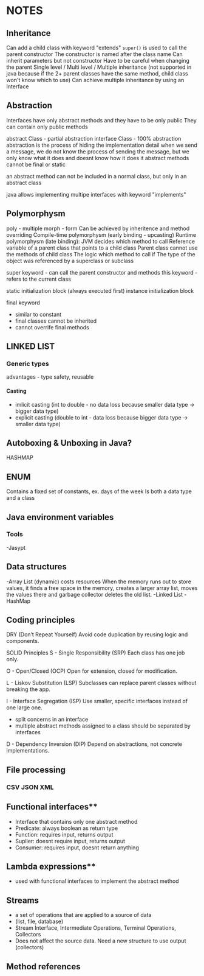 # NOTES
## Inheritance
Can add a child class with keyword "extends"
`super()` is used to call the parent constructor
The constructor is named after the class name
Can inherit parameters but not constructor
Have to be careful when changing the parent
Single level / Multi level / Multiple inheritance (not supported in java because if the 2+ parent classes have the same method, child class won't know which to use)
Can achieve multiple inheritance by using an Interface
## Abstraction
Interfaces have only abstract methods and they have to be only public
They can contain only public methods


abstract Class - partial abstraction
interface Class - 100% abstraction
abstraction is the process of hiding the implementation detail
when we send a message, we do not know the process of sending the message, but we only know what it does and doesnt know how it does it
abstract methods cannot be final or static


an abstract method can not be included in a normal class, but only in an abstract class

java allows implementing multipe interfaces with keyword "implements"

## Polymorphysm
poly - multiple
morph - form
Can be achieved by inheritence and method overriding
Compile-time polymorphysm (early binding - upcasting)
Runtime polymorphysm (late binding): JVM decides which method to call
Reference variable of a parent class that points to a child class 
Parent class cannot use the methods of child class
The logic which method to call if The type of the object was referenced by a superclass or subclass

super keyword - can call the parent constructor and methods
this keyword - refers to the current class

static initialization block (always executed first)
instance initialization block

final keyword
 - similar to constant
 - final classes cannot be inherited
 - cannot overrife final methods

## LINKED LIST
### Generic types
advantages - type safety, reusable
#### Casting
- imlicit casting (int to double - no data loss because smaller data type -> bigger data type)
- explicit casting (double to int - data loss because bigger data type -> smaller data type)


## Autoboxing & Unboxing in Java?

HASHMAP
## ENUM
Contains a fixed set of constants, ex. days of the week
Is both a data type and a class

## Java environment variables
### Tools
-Jasypt

## Data structures
-Array List (dynamic) costs resources
When the memory runs out to store values, it finds a free space in the memory, creates a larger array list, moves the values there and garbage collector deletes the old list.
-Linked List
-HashMap

## Coding principles

DRY (Don’t Repeat Yourself)
Avoid code duplication by reusing logic and components.

SOLID Principles
S - Single Responsibility (SRP)
Each class has one job only.

O - Open/Closed (OCP)
Open for extension, closed for modification.

L - Liskov Substitution (LSP)
Subclasses can replace parent classes without breaking the app.

I - Interface Segregation (ISP)
Use smaller, specific interfaces instead of one large one.
- split concerns in an interface
- multiple abstract methods assigned to a class should be separated by interfaces


D - Dependency Inversion (DIP)
Depend on abstractions, not concrete implementations.

## File processing
### CSV JSON XML

## Functional interfaces**
- Interface that contains only one abstract method
- Predicate: always boolean as return type
- Function: requires input, returns output
- Suplier: doesnt require input, returns output
- Consumer: requires input, doesnt return anything
## Lambda expressions**
- used with functional interfaces to implement the abstract method 

## Streams 
- a set of operations that are applied to a source of data
- (list, file, database)
- Stream Interface, Intermediate Operations, Terminal Operations, Collectors
- Does not affect the source data. Need a new structure to use output (collectors)
## Method references